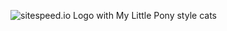 <picture>
<source media="(max-width: 1000px)" srcset="{{site.baseurl}}/img/team-medium-1px.png 1x,
{{site.baseurl}}/img/team-medium-2px.png 2x">

<source media="(min-width: 1001px)" srcset="{{site.baseurl}}/img/team1px.png 1x,
{{site.baseurl}}/img/team.png 2x">

<img src="{{site.baseurl}}/img/team.png" alt="sitespeed.io Logo with My Little Pony style cats">

</picture>
